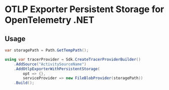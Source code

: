 # OTLP Exporter Persistent Storage for OpenTelemetry .NET

## Usage

```csharp
var storagePath = Path.GetTempPath();

using var tracerProvider = Sdk.CreateTracerProviderBuilder()
    .AddSource("ActivitySourceName")
    .AddOtlpExporterWithPersistentStorage(
        opt => {},
        serviceProvider => new FileBlobProvider(storagePath))
    .Build();
```
